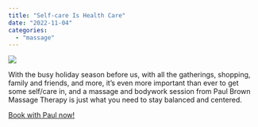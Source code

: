```yaml
---
title: "Self-care Is Health Care"
date: "2022-11-04"
categories: 
  - "massage"
---
```


![](images/219d8660-6aff-461a-902d-088ddd946bcd-3-1024x912.jpg)

With the busy holiday season before us, with all the gatherings, shopping, family and friends, and more, it’s even more important than ever to get some self/care in, and a massage and bodywork session from Paul Brown Massage Therapy is just what you need to stay balanced and centered.

[Book with Paul now!](http://paulbrown.noterro.com)
